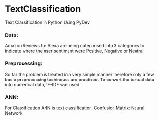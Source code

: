 # TextClassification
Text Classification in Python Using PyDev

### Data:
Amazon Reviews for Alexa are being categorised into 3 categories to indicate where the user sentiment were Positive, Negative or Neutral

### Preprocessing:
So far the problem is treated in a very simple manner therefore only a few basic preprocessing techinques are practiced. To convert the textual data into numerical data,TF-IDF was used.

### ANN:
For Classification ANN is text classification.
Confusion Matrix: Neural Network
